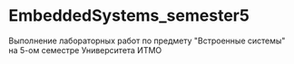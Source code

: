 # EmbeddedSystems_semester5
Выполнение лабораторных работ по предмету "Встроенные системы" на 5-ом семестре Университета ИТМО
